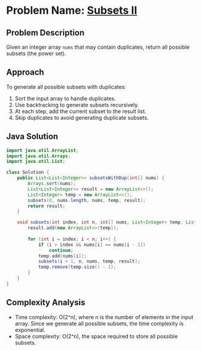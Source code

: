 # Problem Name: [Subsets II](https://leetcode.com/problems/subsets-ii/)

## Problem Description
Given an integer array `nums` that may contain duplicates, return all possible subsets (the power set).

## Approach
To generate all possible subsets with duplicates:
1. Sort the input array to handle duplicates.
2. Use backtracking to generate subsets recursively.
3. At each step, add the current subset to the result list.
4. Skip duplicates to avoid generating duplicate subsets.

## Java Solution
```java
import java.util.ArrayList;
import java.util.Arrays;
import java.util.List;

class Solution {
    public List<List<Integer>> subsetsWithDup(int[] nums) {
        Arrays.sort(nums);
        List<List<Integer>> result = new ArrayList<>();
        List<Integer> temp = new ArrayList<>();
        subsets(0, nums.length, nums, temp, result);
        return result;
    }

    void subsets(int index, int n, int[] nums, List<Integer> temp, List<List<Integer>> result) {
        result.add(new ArrayList<>(temp));
        
        for (int i = index; i < n; i++) {
            if (i > index && nums[i] == nums[i - 1])
                continue;
            temp.add(nums[i]);
            subsets(i + 1, n, nums, temp, result);
            temp.remove(temp.size() - 1);
        }
    }
}
```

## Complexity Analysis
- Time complexity: O(2^n), where n is the number of elements in the input array. Since we generate all possible subsets, the time complexity is exponential.
- Space complexity: O(2^n), the space required to store all possible subsets.
